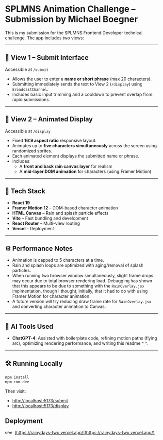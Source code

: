 # SPLMNS Animation Challenge – Submission by Michael Boegner

This is my submission for the SPLMNS Frontend Developer technical challenge. The app includes two views:

---

## 🔹 View 1 – Submit Interface

Accessible at `/submit`

- Allows the user to enter a **name or short phrase** (max 20 characters).
- Submitting immediately sends the text to View 2 (`/display`) using `BroadcastChannel`.
- Includes basic input trimming and a cooldown to prevent overlap from rapid submissions.

---

## 🔹 View 2 – Animated Display

Accessible at `/display`

- Fixed **16:9 aspect ratio** responsive layout.
- Animates up to **five characters simultaneously** across the screen using randomized sprites.
- Each animated element displays the submitted name or phrase.
- Includes:
  - A **front and back rain canvas layer** for realism
  - A **mid-layer DOM animation** for characters (using Framer Motion)

---

## 🧪 Tech Stack

- **React 19**
- **Framer Motion 12** – DOM-based character animation
- **HTML Canvas** – Rain and splash particle effects
- **Vite** – Fast bundling and development
- **React Router** – Multi-view routing
- **Vercel** - Deployment

---

## ⚙️ Performance Notes

- Animation is capped to 5 characters at a time.
- Rain and splash loops are optimized with aging/removal of splash particles.
- When running two browser window simultaneously, slight frame drops may occur due to total browser rendering load. Debugging has shown that this appears to be due to something with the `RainOverlay.jsx` implmentation, though I thought, initially, that it had to do with using Framer Motion for character animation. 
- A future version will try reducing draw frame rate for `RainOverlay.jsx` and converting character animation to Canvas. 

---

## 🤖 AI Tools Used

- **ChatGPT-4**: Assisted with boilerplate code, refining motion paths (flying arc), optimizing rendering performance, and writing this readme ^_^.

---

## 🛠️ Running Locally

```bash
npm install
npm run dev
```

Then visit: 
- [http://localhost:5173/submit](http://localhost:5173/submit)
- [http://localhost:5173/display](http://localhost:5173/display)


## Deployment

see: [https://rainydays-two.vercel.app/](https://rainydays-two.vercel.app/)


